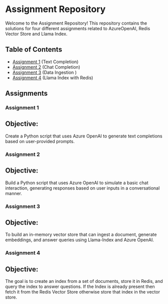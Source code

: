 # Assignment Repository

Welcome to the Assignment Repository! This repository contains the solutions for four different assignments related to AzureOpenAI, Redis Vector Store and Llama Index.

## Table of Contents

- [Assignment 1](#assignment-1) (Text Completion)
- [Assignment 2](#assignment-2) (Chat Completion)
- [Assignment 3](#assignment-3) (Data Ingestion )
- [Assignment 4](#assignment-4) (Llama Index with Redis)


## Assignments

### Assignment 1

## Objective: 
Create a Python script that uses Azure OpenAI to generate text completions based on user-provided prompts.

### Assignment 2

## Objective: 
Build a Python script that uses Azure OpenAI to simulate a basic chat interaction, generating responses based on user inputs in a conversational manner.

### Assignment 3

## Objective: 
To build an in-memory vector store that can ingest a document, generate embeddings, and answer queries using Llama-Index and Azure OpenAI. 


### Assignment 4

## Objective: 
The goal is to create an index from a set of documents, store it in Redis, and query the index to answer questions. If the Index is already present then fetch it from the Redis Vector Store otherwise store that index in the vector store.
